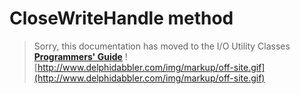 <a href='Hidden comment: 
$Rev$
$Date$
'></a>

# CloseWriteHandle method #

> Sorry, this documentation has moved to the I/O Utility Classes **[Programmers' Guide](http://wiki.delphidabbler.com/index.php/Docs/TPJPipeCloseWriteHandle)** ![http://www.delphidabbler.com/img/markup/off-site.gif](http://www.delphidabbler.com/img/markup/off-site.gif)
